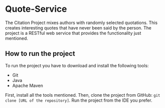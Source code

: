 # Quote-Service
The Citation Project mixes authors with randomly selected quotations. This creates interesting quotes that have never been said by the person. The project is a RESTful web service that provides the functionality just mentioned.

## How to run the project
To run the project you have to download and install the following tools:
- Git
- Java
- Apache Maven

First, install all the tools mentioned. Then, clone the project from GitHub: `git clone [URL of the repository]`. Run the project from the IDE you prefer.
